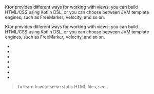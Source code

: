 [//]: # (title: Templating)

<excerpt>Ktor provides different ways for working with views: you can build HTML/CSS using Kotlin DSL, or you can choose between JVM template engines, such as FreeMarker, Velocity, and so on.</excerpt>

Ktor provides different ways for working with views: you can build HTML/CSS using Kotlin DSL, or you can choose between JVM template engines, such as FreeMarker, Velocity, and so on. 
* [](html_dsl.md)
* [](css_dsl.md)
* [](freemarker.md)
* [](velocity.md)
* [](mustache.md)
* [](thymeleaf.md)
* [](pebble.md)

> To learn how to serve static HTML files, see [](Serving_Static_Content.md).
